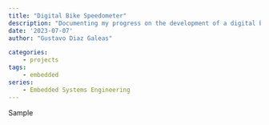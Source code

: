 ```yaml
---
title: "Digital Bike Speedometer"
description: "Documenting my progress on the development of a digital bike speedometer"
date: '2023-07-07'
author: "Gustavo Diaz Galeas"

categories:
    - projects
tags:
    - embedded
series:
    - Embedded Systems Engineering
---
```


Sample